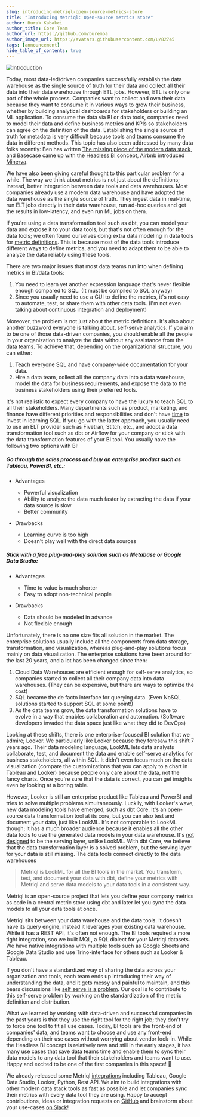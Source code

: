 ```yaml
---
slug: introducing-metriql-open-source-metrics-store
title: "Introducing Metriql: Open-source metrics store"
author: Burak Kabakci
author_title: Core Team
author_url: https://github.com/buremba
author_image_url: https://avatars.githubusercontent.com/u/82745
tags: [announcement]
hide_table_of_contents: true
---
```


![Introduction](/img/intro.png)

Today, most data-led/driven companies successfully establish the data warehouse as the single source of truth for their data and collect all their data into their data warehouse through ETL jobs. However, ETL is only one part of the whole process. Companies want to collect and own their data because they want to consume it in various ways to grow their business, whether by building analytical dashboards for stakeholders or building an ML application. To consume the data via BI or data tools, companies need to model their data and define business metrics and KPIs so stakeholders can agree on the definition of the data. Establishing the single source of truth for metadata is very difficult because tools and teams consume the data in different methods. This topic has also been addressed by many data folks recently: Ben has written [The missing piece of the modern data stack](https://benn.substack.com/p/metrics-layer), and Basecase came up with the [Headless BI](https://basecase.vc/blog/headless-bi) concept, Airbnb introduced [Minerva](https://medium.com/airbnb-engineering/airbnb-metric-computation-with-minerva-part-2-9afe6695b486).

<!--truncate-->
We have also been giving careful thought to this particular problem for a while. The way we think about metrics is not just about the definitions; instead, better integration between data tools and data warehouses. Most companies already use a modern data warehouse and have adopted the data warehouse as the single source of truth. They ingest data in real-time, run ELT jobs directly in their data warehouse, run ad-hoc queries and get the results in low-latency, and even run ML jobs on them.

If you're using a data transformation tool such as dbt, you can model your data and expose it to your data tools, but that's not often enough for the data tools; we often found ourselves doing extra data modeling in data tools for [metric definitions](https://metriql.com/blog/common-metric-types). This is because most of the data tools introduce different ways to define metrics, and you need to adapt them to be able to analyze the data reliably using these tools. 

There are two major issues that most data teams run into when defining metrics in BI/data tools:

1. You need to learn yet another expression language that's never flexible enough compared to SQL. (It must be compiled to SQL anyway)
2. Since you usually need to use a GUI to define the metrics, it's not easy to automate, test, or share them with other data tools. (I'm not even talking about continuous integration and deployment)

Moreover, the problem is not just about the metric definitions. It's also about another buzzword everyone is talking about, self-serve analytics. If you aim to be one of those data-driven companies, you should enable all the people in your organization to analyze the data without any assistance from the data teams. To achieve that,  depending on the organizational structure, you can either:

1. Teach everyone SQL and have company-wide documentation for your data.
2. Hire a data team, collect all the company data into a data warehouse, model the data for business requirements, and expose the data to the business stakeholders using their preferred tools.

It's not realistic to expect every company to have the luxury to teach SQL to all their stakeholders. Many departments such as product, marketing, and finance have different priorities and responsibilities and don't have [time](https://twitter.com/sethrosen/status/1363327369726074880) to invest in learning SQL. If you go with the latter approach, you usually need to use an ELT provider such as Fivetran, Stitch, etc., and adopt a data transformation tool such as dbt or Airflow for your company or stick with the data transformation features of your BI tool. You usually have the following two options with BI:

##### Go through the sales process and buy an enterprise product such as Tableau, PowerBI, etc.:

* Advantages
    * Powerful visualization
    * Ability to analyze the data much faster by extracting the data if your data source is slow
    * Better community

* Drawbacks
    * Learning curve is too high
    * Doesn't play well with the direct data sources

##### Stick with a free plug-and-play solution such as Metabase or Google Data Studio:

* Advantages
    * Time to value is much shorter
    * Easy to adopt non-technical people

* Drawbacks
    * Data should be modeled in advance
    * Not flexible enough

Unfortunately, there is no one size fits all solution in the market. The enterprise solutions usually include all the components from data storage, transformation, and visualization, whereas plug-and-play solutions focus mainly on data visualization. The enterprise solutions have been around for the last 20 years, and a lot has been changed since then:

1. Cloud Data Warehouses are efficient enough for self-serve analytics, so companies started to collect all their company data into data warehouses. (They can be expensive, but there are ways to optimize the cost)
2. SQL became the de facto interface for querying data. (Even NoSQL solutions started to support SQL at some point!)
3. As the data teams grow, the data transformation solutions have to evolve in a way that enables collaboration and automation. (Software developers invaded the data space just like what they did to DevOps)


Looking at these shifts, there is one enterprise-focused BI solution that we admire; Looker. We particularly like Looker because they foresaw this shift 7 years ago. Their data modeling language, LookML lets data analysts collaborate, test, and document the data and enable self-serve analytics for business stakeholders, all within SQL. It didn't even focus much on the data visualization (compare the customizations that you can apply to a chart in Tableau and Looker) because people only care about the data, not the fancy charts. Once you're sure that the data is correct, you can get insights even by looking at a boring table. 

However, Looker is still an enterprise product like Tableau and PowerBI and tries to solve multiple problems simultaneously. Luckily, with Looker's wave, new data modeling tools have emerged, such as dbt Core. It's an open-source data transformation tool at its core, but you can also test and document your data, just like LookML. It's not comparable to LookML though; it has a much broader audience because it enables all the other data tools to use the generated data models in your data warehouse. It's [not designed](https://blog.getdbt.com/how-do-you-decide-what-to-model-in-dbt-vs-lookml/) to be the serving layer, unlike LookML. With dbt Core, we believe that the data transformation layer is a solved problem, but the serving layer for your data is still missing. The data tools connect directly to the data warehouses 

> Metriql is LookML for all the BI tools in the market. You transform, test, and document your data with dbt, define your metrics with Metriql and serve data models to your data tools in a consistent way.

Metriql is an open-source project that lets you define your company metrics as code in a central metric store using dbt and later let you sync the data models to all your data tools at once.

Metriql sits between your data warehouse and the data tools. It doesn't have its query engine, instead it leverages your existing data warehouse. While it has a REST API, it's often not enough. The BI tools required a more tight integration, soo we built MQL, a SQL dialect for your Metriql datasets. We have native integrations with multiple tools such as Google Sheets and Google Data Studio and use Trino-interface for others such as Looker & Tableau.

If you don't have a standardized way of sharing the data across your organization and tools, each team ends up introducing their way of understanding the data, and it gets messy and painful to maintain, and this bears discussions like [self serve is a problem](https://benn.substack.com/p/self-serve-still-a-problem). Our goal is to contribute to this self-serve problem by working on the standardization of the metric definition and distribution.

What we learned by working with data-driven and successful companies in the past years is that they use the right tool for the right job; they don't try to force one tool to fit all use cases. Today, BI tools are the front-end of companies' data, and teams want to choose and use any front-end depending on their use cases without worrying about vendor lock-in. While the Headless BI concept is relatively new and still in the early stages, it has many use cases that save data teams time and enable them to sync their data models to any data tool that their stakeholders and teams want to use. Happy and excited to be one of the first companies in this space! 🤞

We already released some Metriql [integrations](https://metriql.com/integrations/bi-tools/index) including Tableau, Google Data Studio, Looker, Python, Rest API. We aim to build integrations with other modern data stack tools as fast as possible and let companies sync their metrics with every data tool they are using. Happy to accept contributions, ideas or integration requests on [GitHub](https://github.com/metriql/metriql/projects/1) and brainstorm about your use-cases [on Slack](https://join.slack.com/t/metriql/shared_invite/zt-tz1nzvyd-ker8LGcBQmzrwvfAkFO1qQ)! 
